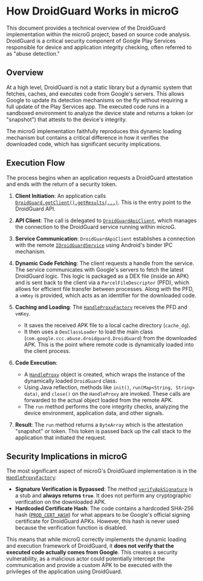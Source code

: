 # How DroidGuard Works in microG

This document provides a technical overview of the DroidGuard implementation within the microG project, based on source code analysis. DroidGuard is a critical security component of Google Play Services responsible for device and application integrity checking, often referred to as "abuse detection."

## Overview

At a high level, DroidGuard is not a static library but a dynamic system that fetches, caches, and executes code from Google's servers. This allows Google to update its detection mechanisms on the fly without requiring a full update of the Play Services app. The executed code runs in a sandboxed environment to analyze the device state and returns a token (or "snapshot") that attests to the device's integrity.

The microG implementation faithfully reproduces this dynamic loading mechanism but contains a critical difference in how it verifies the downloaded code, which has significant security implications.

## Execution Flow

The process begins when an application requests a DroidGuard attestation and ends with the return of a security token.

1.  **Client Initiation**: An application calls [`DroidGuard.getClient().getResults(...)`](https://github.com/microg/GmsCore/blob/b9b7c06c51dac309c6bd1814ecc6f4c4e9eb5c39/play-services-droidguard/src/main/java/com/google/android/gms/droidguard/DroidGuardClient.java#L28). This is the entry point to the DroidGuard API.

2.  **API Client**: The call is delegated to [`DroidGuardApiClient`](https://github.com/microg/GmsCore/blob/b9b7c06c51dac309c6bd1814ecc6f4c4e9eb5c39/play-services-droidguard/src/main/java/org/microg/gms/droidguard/DroidGuardApiClient.java), which manages the connection to the DroidGuard service running within microG.

3.  **Service Communication**: `DroidGuardApiClient` establishes a connection with the remote [`IDroidGuardService`](https://github.com/microg/GmsCore/blob/b9b7c06c51dac309c6bd1814ecc6f4c4e9eb5c39/play-services-droidguard/src/main/aidl/com/google/android/gms/droidguard/internal/IDroidGuardService.aidl) using Android's binder IPC mechanism.

4.  **Dynamic Code Fetching**: The client requests a handle from the service. The service communicates with Google's servers to fetch the latest DroidGuard logic. This logic is packaged as a DEX file (inside an APK) and is sent back to the client via a `ParcelFileDescriptor` (PFD), which allows for efficient file transfer between processes. Along with the PFD, a `vmKey` is provided, which acts as an identifier for the downloaded code.

5.  **Caching and Loading**: The [`HandleProxyFactory`](https://github.com/microg/GmsCore/blob/b9b7c06c51dac309c6bd1814ecc6f4c4e9eb5c39/play-services-droidguard/src/main/kotlin/org/microg/gms/droidguard/HandleProxyFactory.kt) receives the PFD and `vmKey`.
    *   It saves the received APK file to a local cache directory (`cache_dg`).
    *   It then uses a `DexClassLoader` to load the main class (`com.google.ccc.abuse.droidguard.DroidGuard`) from the downloaded APK. This is the point where remote code is dynamically loaded into the client process.

6.  **Code Execution**:
    *   A [`HandleProxy`](https://github.com/microg/GmsCore/blob/b9b7c06c51dac309c6bd1814ecc6f4c4e9eb5c39/play-services-droidguard/src/main/kotlin/org/microg/gms/droidguard/HandleProxy.kt) object is created, which wraps the instance of the dynamically loaded `DroidGuard` class.
    *   Using Java reflection, methods like `init()`, `run(Map<String, String> data)`, and `close()` on the `HandleProxy` are invoked. These calls are forwarded to the actual object loaded from the remote APK.
    *   The `run` method performs the core integrity checks, analyzing the device environment, application data, and other signals.

7.  **Result**: The `run` method returns a `ByteArray` which is the attestation "snapshot" or token. This token is passed back up the call stack to the application that initiated the request.

## Security Implications in microG

The most significant aspect of microG's DroidGuard implementation is in the [`HandleProxyFactory`](https://github.com/microg/GmsCore/blob/b9b7c06c51dac309c6bd1814ecc6f4c4e9eb5c39/play-services-droidguard/src/main/kotlin/org/microg/gms/droidguard/HandleProxyFactory.kt):

*   **Signature Verification is Bypassed**: The method [`verifyApkSignature`](https://github.com/microg/GmsCore/blob/b9b7c06c51dac309c6bd1814ecc6f4c4e9eb5c39/play-services-droidguard/src/main/kotlin/org/microg/gms/droidguard/HandleProxyFactory.kt#L77) is a stub and **always returns `true`**. It does not perform any cryptographic verification on the downloaded APK.
*   **Hardcoded Certificate Hash**: The code contains a hardcoded SHA-256 hash ([`PROD_CERT_HASH`](https://github.com/microg/GmsCore/blob/b9b7c06c51dac309c6bd1814ecc6f4c4e9eb5c39/play-services-droidguard/src/main/kotlin/org/microg/gms/droidguard/HandleProxyFactory.kt#L115)) for what appears to be Google's official signing certificate for DroidGuard APKs. However, this hash is never used because the verification function is disabled.

This means that while microG correctly implements the dynamic loading and execution framework of DroidGuard, it **does not verify that the executed code actually comes from Google**. This creates a security vulnerability, as a malicious actor could potentially intercept the communication and provide a custom APK to be executed with the privileges of the application using DroidGuard. 
